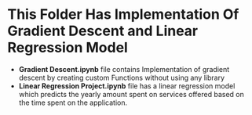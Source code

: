 # This Folder Has Implementation Of Gradient Descent and Linear Regression Model
 
- **Gradient Descent.ipynb** file contains Implementation of gradient descent by creating custom Functions without using any library
- **Linear Regression Project.ipynb** file has a linear regression model which predicts the yearly amount spent on services offered based on the time spent on the application.